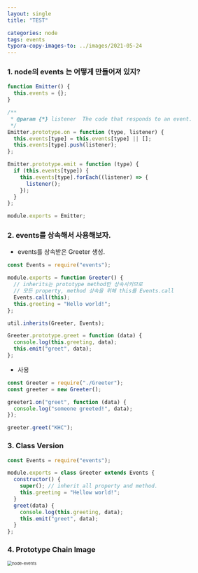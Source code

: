 ```yaml
---
layout: single
title: "TEST"

categories: node
tags: events
typora-copy-images-to: ../images/2021-05-24
---
```


### 1. node의 **events** 는 어떻게 만들어져 있지?

```javascript
function Emitter() {
  this.events = {};
}

/**
 * @param {*} listener  The code that responds to an event.
 */
Emitter.prototype.on = function (type, listener) {
  this.events[type] = this.events[type] || [];
  this.events[type].push(listener);
};

Emitter.prototype.emit = function (type) {
  if (this.events[type]) {
    this.events[type].forEach((listener) => {
      listener();
    });
  }
};

module.exports = Emitter;
```

### 2. events를 상속해서 사용해보자.

- events를 상속받은 Greeter 생성.

```javascript
const Events = require("events");

module.exports = function Greeter() {
  // inherits는 prototype method만 상속시키므로
  // 모든 property, method 상속을 위해 this를 Events.call
  Events.call(this);
  this.greeting = "Hello world!";
};

util.inherits(Greeter, Events);

Greeter.prototype.greet = function (data) {
  console.log(this.greeting, data);
  this.emit("greet", data);
};
```

- 사용

```javascript
const Greeter = require("./Greeter");
const greeter = new Greeter();

greeter1.on("greet", function (data) {
  console.log("someone greeted!", data);
});

greeter.greet("KHC");
```

### 3. Class Version

```javascript
const Events = require("events");

module.exports = class Greeter extends Events {
  constructor() {
    super(); // inherit all property and method.
    this.greeting = "Hellow world!";
  }
  greet(data) {
    console.log(this.greeting, data);
    this.emit("greet", data);
  }
};
```

### 4. Prototype Chain Image

<img src="{{ site.url }}{{ site.baseurl }}/images/2021-05-24/node-events.png" alt="node-events" style="zoom: 67%;" />
